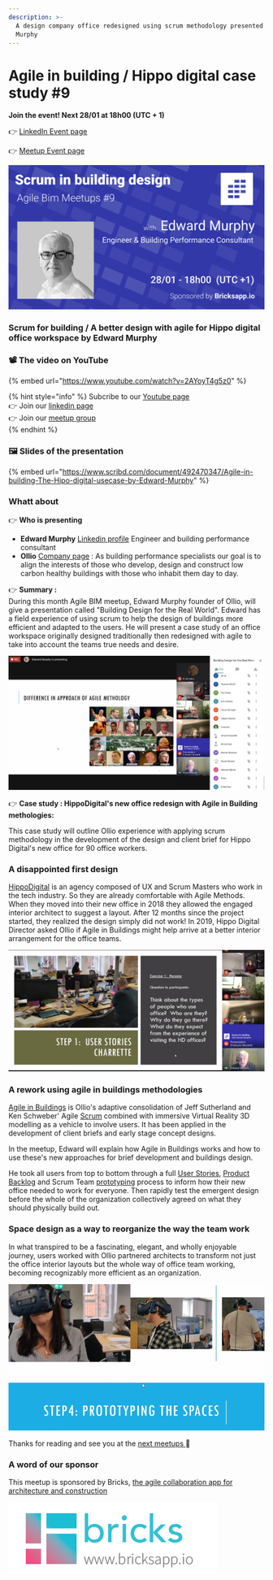```yaml
---
description: >-
  A design company office redesigned using scrum methodology presented by Edward
  Murphy
---
```


# Agile in building / Hippo digital case study \#9

**Join the event! Next 28/01 at 18h00 \(UTC + 1\)**

👉 [LinkedIn Event page](https://www.linkedin.com/events/6752725838732558336/)

👉 [Meetup Event page](https://www.meetup.com/fr-FR/collaborative-architecture/events/275592382/)

![A better design with agile for Hippo digital office workspace by Edward Murphy](../.gitbook/assets/scrum-in-building-design-meetup-9.png)

### Scrum for building  / A better design with agile for Hippo digital office workspace by Edward Murphy

### 📽️ The video on YouTube 

{% embed url="https://www.youtube.com/watch?v=2AYoyT4g5z0" %}



{% hint style="info" %}
Subcribe to our [Youtube page ](https://www.youtube.com/channel/UCTjcoh157n3hxKCxpEvfqeQ)  
👉 Join our [linkedin page](https://www.linkedin.com/events/6732032311832969216/)  
👉 Join our [meetup group](https://www.meetup.com/fr-FR/collaborative-architecture)  
{% endhint %}

###  🖼️  Slides of the presentation

{% embed url="https://www.scribd.com/document/492470347/Agile-in-building-The-Hipo-digital-usecase-by-Edward-Murphy" %}

### **Whatt about**

👉 **Who is presenting** 

* **Edward Murphy** [Linkedin profile](https://www.linkedin.com/in/edward-murphy-a2349526/) Engineer and building performance consultant 
* **Ollio** [Company page](https://www.ollioconsult.com/) : As building performance specialists our goal is to align the interests of those who develop, design and construct low carbon healthy buildings with those who inhabit them day to day.

👉 **Summary :**   
During this month Agile BIM meetup,  Edward Murphy founder of Ollio,  will give a presentation called "Building Design for the Real World".  Edward has a field experience of using scrum to help the design of buildings more efficient and adapted to the users. He will present a case study of an office workspace originally designed traditionally then redesigned with agile to take into account the teams true needs and desire.   


![More than 100 people atending to this session! &#x1F389;](../.gitbook/assets/agile-methology-for-buuilding.png)

👉  **Case study : HippoDigital's new office redesign with Agile in Building methologies:**   
  
This case study will outline Ollio experience with applying scrum methodology in the development of the design and client brief for Hippo Digital's new office for 90 office workers.   


### **A disappointed first design**

  
[HippoDigital](https://hippodigital.co.uk/) is an agency composed of UX and Scrum Masters who work in the tech industry. So they are already comfortable with Agile Methods. When they moved into their new office in 2018 they allowed the engaged interior architect to suggest a layout. After 12 months since the project started, they realized the design simply did not work! In 2019, Hippo Digital Director asked Ollio if Agile in Buildings might help arrive at a better interior arrangement for the office teams.   
  


![From Design Charrette to User Stories Charrette ](../.gitbook/assets/design-charrrette.png)

### **A rework using agile in buildings methodologies**

[Agile in Buildings](../en/agile-construction/) is Ollio's adaptive consolidation of Jeff Sutherland and Ken Schweber' Agile [Scrum](https://www.scrumguides.org/docs/scrumguide/v2020/2020-Scrum-Guide-US.pdf) combined with immersive Virtual Reality 3D modelling as a vehicle to involve users. It has been applied in the development of client briefs and early stage concept designs.   
  
In the meetup, Edward will explain how Agile in Buildings works and how to use these's new approaches for brief development and buildings design. 

He took all users from top to bottom through a full [User Stories](../en/agile-toolbox/user-stories.md), [Product Backlog](../en/agile-toolbox/product-backlog.md) and Scrum Team [prototyping](../en/agile-toolbox/rapid-prototyping.md) process to inform how their new office needed to work for everyone. Then rapidly test the emergent design before the whole of the organization collectively agreed on what they should physically build out. 

### **Space design as a way to reorganize the way the team work** 

In what transpired to be a fascinating, elegant, and wholly enjoyable journey, users worked with Ollio partnered architects to transform not just the office interior layouts but the whole way of office team working, becoming recognizably more efficient as an organization.   
  


![Ask the user what he want, why not with VR](../.gitbook/assets/agile-vr-meeting.png)

Thanks for reading and see you at the [next meetups ](https://www.linkedin.com/showcase/agile-bim/)📣 

### A word of our sponsor

This meetup is sponsored  by Bricks, [the agile collaboration app for architecture and construction](https://www.bricksapp.io?utm_medium=agileBIM&utm_campaign=page)

![](../.gitbook/assets/bricks-logo-2019_bricks-logo-full.png)

